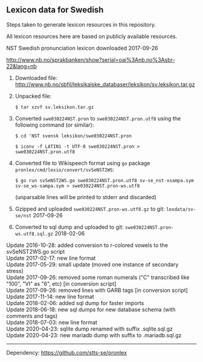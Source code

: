 ## Lexicon data for Swedish

Steps taken to generate lexicon resources in this repository.

All lexicon resources here are based on publicly available resources.

NST Swedish pronunciation lexicon downloaded 2017-09-26

http://www.nb.no/sprakbanken/show?serial=oai%3Anb.no%3Asbr-22&lang=nb

 1. Downloaded file: http://www.nb.no/sbfil/leksikalske_databaser/leksikon/sv.leksikon.tar.gz

 2. Unpacked file:

    `$ tar xzvf sv.leksikon.tar.gz`

 3. Converted `swe030224NST.pron` to `swe030224NST.pron.utf8` using the following command (or similar):
    
    `$ cd 'NST svensk leksikon/swe030224NST.pron`

    `$ iconv -f LATIN1 -t UTF-8 swe030224NST.pron > swe030224NST.pron.utf8`

 4. Converted file to Wikispeech format using `go` package `pronlex/cmd/lexio/convert/svSeNST2WS`:

    `$ go run svSeNST2WS.go swe030224NST.pron.utf8 sv-se_nst-xsampa.sym sv-se_ws-sampa.sym > swe030224NST.pron-ws.utf8`

    (unparsable lines will be printed to stderr and discarded)

 5. Gzipped and uploaded `swe030224NST.pron-ws.utf8.gz` to git: `lexdata/sv-se/nst` 2017-09-26
 
 6. Converted to sql dump and uploaded to git: `swe030224NST.pron-ws.utf8.sql.gz` 2018-02-06

Update 2016-10-28: added conversion to r-colored vowels to the svSeNST2WS.go script   
Update 2017-02-17: new line format   
Update 2017-05-29: small update (moved one instance of secondary stress)   
Update 2017-09-26: removed some roman numerals ("C" transcribed like "100", "VI" as "6", etc) [in conversion script]   
Update 2017-09-26: removed lines with GARB tags [in conversion script]   
Update 2017-11-14: new line format   
Update 2018-02-06: added sql dump for faster imports    
Update 2018-06-18: new sql dumps for new database schema (with comments and tags)    
Update 2018-07-03: new line format   
Update 2020-04-23: sqlite dump renamed with suffix .sqlite.sql.gz    
Update 2020-04-23: new mariadb dump with suffix to .mariadb.sql.gz   

---

Dependency: https://github.com/stts-se/pronlex
